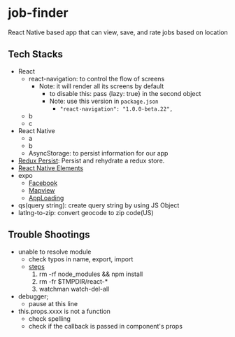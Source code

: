 # job-finder
React Native based app that can view, save, and rate jobs based on location

## Tech Stacks
- React
    - react-navigation: to control the flow of screens
        - Note: it will render all its screens by default
            - to disable this: pass {lazy: true} in the second object
            - Note: use this version in `package.json`
                - `"react-navigation": "1.0.0-beta.22",`
    - b
    - c
- React Native
    - a
    - b
    - AsyncStorage: to persist information for our app
- [Redux Persist](https://github.com/rt2zz/redux-persist): Persist and rehydrate a redux store.
- [React Native Elements](https://github.com/react-native-training/react-native-elements)
- expo
    - [Facebook](https://docs.expo.io/versions/latest/sdk/facebook.html)
    - [Mapview](https://docs.expo.io/versions/latest/sdk/map-view.html)
    - [AppLoading](https://docs.expo.io/versions/latest/sdk/app-loading.html)
- qs(query string): create query string by using JS Object
- latlng-to-zip: convert geocode to zip code(US)

## Trouble Shootings
- unable to resolve module
    - check typos in name, export, import
    - [steps](https://github.com/facebook/react-native/issues/4968)
        1. rm -rf node_modules && npm install
        2. rm -fr $TMPDIR/react-*
        3. watchman watch-del-all
- debugger;
    - pause at this line
- this.props.xxxx is not a function
    - check spelling
    - check if the callback is passed in component's props
